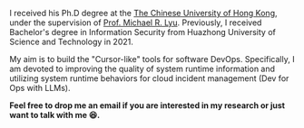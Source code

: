 I received his Ph.D degree at the [The Chinese University of Hong Kong](https://www.cuhk.edu.hk), under the supervision of [Prof. Michael R. Lyu](https://www.cse.cuhk.edu.hk/lyu/). Previously, I received Bachelor's degree in Information Security from Huazhong University of Science and Technology in 2021. 

My aim is to build the "Cursor-like" tools for software DevOps. Specifically, I am devoted to improving the quality of system runtime information and utilizing system runtime behaviors for cloud incident management (Dev for Ops with LLMs). 

**Feel free to drop me an email if you are interested in my research or just want to talk with me 😆.**
